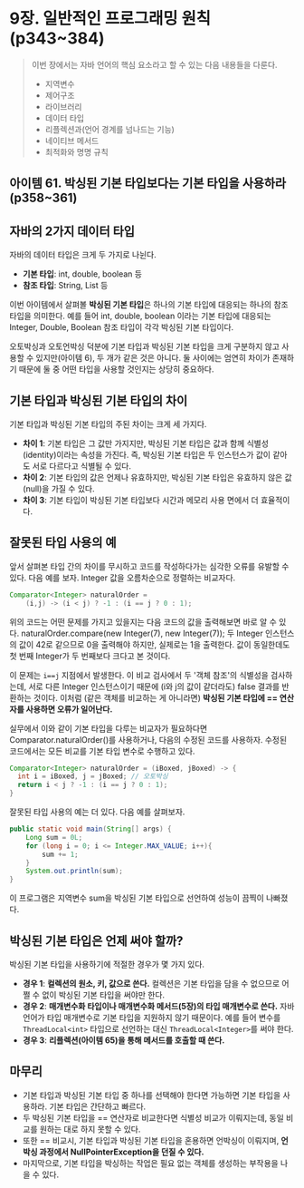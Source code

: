 # 9장. 일반적인 프로그래밍 원칙(p343~384)

> 이번 장에서는 자바 언어의 핵심 요소라고 할 수 있는 다음 내용들을 다룬다.
>
> - 지역변수
> - 제어구조
> - 라이브러리
> - 데이터 타입 
> - 리플렉션과(언어 경계를 넘나드는 기능) 
> - 네이티브 메서드
> - 최적화와 명명 규칙

## 아이템 61. 박싱된 기본 타입보다는 기본 타입을 사용하라(p358~361)

## 자바의 2가지 데이터 타입

자바의 데이터 타입은 크게 두 가지로 나뉜다.

- **기본 타입**: int, double, boolean 등
- **참조 타입**: String, List 등

이번 아이템에서 살펴볼 **박싱된 기본 타입**은 하나의 기본 타입에 대응되는 하나의 참조 타입을 의미한다. 예를 들어 int, double, boolean 이라는 기본 타입에 대응되는 Integer, Double, Boolean 참조 타입이 각각 박싱된 기본 타입이다.

오토박싱과 오토언박싱 덕분에 기본 타입과 박싱된 기본 타입을 크게 구분하지 않고 사용할 수 있지만(아이템 6), 두 개가 같은 것은 아니다. 둘 사이에는 엄연히 차이가 존재하기 때문에 둘 중 어떤 타입을 사용할 것인지는 상당히 중요하다.

## 기본 타입과 박싱된 기본 타입의 차이

기본 타입과 박싱된 기본 타입의 주된 차이는 크게 세 가지다. 

- **차이 1**: 기본 타입은 그 값만 가지지만, 박싱된 기본 타입은 값과 함께 식별성(identity)이라는 속성을 가진다. 즉, 박싱된 기본 타입은 두 인스턴스가 값이 같아도 서로 다르다고 식별될 수 있다.
- **차이 2**: 기본 타입의 값은 언제나 유효하지만, 박싱된 기본 타입은 유효하지 않은 값(null)을 가질 수 있다.
- **차이 3**: 기본 타입이 박싱된 기본 타입보다 시간과 메모리 사용 면에서 더 효율적이다.

## 잘못된 타입 사용의 예

앞서 살펴본 타입 간의 차이를 무시하고 코드를 작성하다가는 심각한 오류를 유발할 수 있다. 다음 예를 보자. Integer 값을 오름차순으로 정렬하는 비교자다.

```java
Comparator<Integer> naturalOrder = 
	(i,j) -> (i < j) ? -1 : (i == j ? 0 : 1);
```

위의 코드는 어떤 문제를 가지고 있을지는 다음 코드의 값을 출력해보면 바로 알 수 있다. naturalOrder.compare(new Integer(7), new Integer(7)); 두 Integer 인스턴스의 값이 42로 같으므로 0을 출력해야 하지만, 실제로는 1을 출력한다. 값이 동일한데도 첫 번째 Integer가 두 번째보다 크다고 본 것이다.

이 문제는 `i==j` 지점에서 발생한다. 이 비교 검사에서 두 '객체 참조'의 식별성을 검사하는데, 서로 다른 Integer 인스턴스이기 때문에 (i와 j의 값이 같더라도) false 결과를 반환하는 것이다. 이처럼 (같은 객체를 비교하는 게 아니라면) **박싱된 기본 타입에 == 연산자를 사용하면 오류가 일어난다.**

실무에서 이와 같이 기본 타입을 다루는 비교자가 필요하다면 Comparator.naturalOrder()를 사용하거나, 다음의 수정된 코드를 사용하자. 수정된 코드에서는 모든 비교를 기본 타입 변수로 수행하고 있다.

```java
Comparator<Integer> naturalOrder = (iBoxed, jBoxed) -> {
  int i = iBoxed, j = jBoxed; // 오토박싱
  return i < j ? -1 : (i == j ? 0 : 1);
}
```

잘못된 타입 사용의 예는 더 있다. 다음 예를 살펴보자.

```java
public static void main(String[] args) {
    Long sum = 0L;
    for (long i = 0; i <= Integer.MAX_VALUE; i++){
    	sum += 1;
    }
	System.out.println(sum);
}
```

이 프로그램은 지역변수 sum을 박싱된 기본 타입으로 선언하여 성능이 끔찍이 나빠졌다. 

## 박싱된 기본 타입은 언제 써야 할까?

박싱된 기본 타입을 사용하기에 적절한 경우가 몇 가지 있다.

- **경우 1**: **컬렉션의 원소, 키, 값으로 쓴다.** 컬렉션은 기본 타입을 담을 수 없으므로 어쩔 수 없이 박싱된 기본 타입을 써야만 한다.
- **경우 2**: **매개변수화 타입이나 매개변수화 메서드(5장)의 타입 매개변수로 쓴다.** 자바 언어가 타입 매개변수로 기본 타입을 지원하지 않기 때문이다. 예를 들어 변수를 `ThreadLocal<int>` 타입으로 선언하는 대신 `ThreadLocal<Integer>`를 써야 한다. 
- **경우 3**: **리플렉션(아이템 65)을 통해 메서드를 호출할 때 쓴다.**

## 마무리

- 기본 타입과 박싱된 기본 타입 중 하나를 선택해야 한다면 가능하면 기본 타입을 사용하라. 기본 타입은 간단하고 빠르다.
- 두 박싱된 기본 타입을 == 연산자로 비교한다면 식별성 비교가 이뤄지는데, 동일 비교를 원하는 대로 하지 못할 수 있다. 
- 또한 == 비교시, 기본 타입과 박싱된 기본 타입을 혼용하면 언박싱이 이뤄지며, **언박싱 과정에서 NullPointerException을 던질 수 있다.** 
- 마지막으로, 기본 타입을 박싱하는 작업은 필요 없는 객체를 생성하는 부작용을 나을 수 있다.


